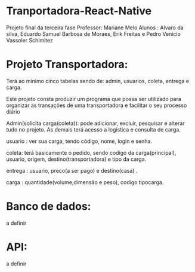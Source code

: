 # Tranportadora-React-Native
Projeto final da terceira fase 
Professor: Mariane Melo 
Alunos :  Alvaro da silva, Eduardo Samuel Barbosa de Moraes, Erik Freitas  e Pedro Venicio Vassoler Schimitez

# Projeto Transportadora:

Terá ao minimo cinco tabelas sendo de: admin, usuarios, coleta, entrega e carga.

Este projeto consta produzir um programa que possa ser utilizado para organizar as transações de uma transportadora e facilitar o seu processo diário

Admin(solicita carga(coleta)): pode adicionar, excluir, pesquisar e alterar tudo no projeto. As demais terá acesso a logistica e consulta de carga.

usuario : ver sua carga, tendo código, nome, login e senha.

coleta: terá basicamente o pedido, sendo codigo da carga(principal), usuario, origem, destino(transportadora) e  tipo da carga.

entrega : usuario, preco(a ser pago) e destino(casa) .

carga : quantidade(volume,dimensão e peso), codigo tipocarga.

# Banco de dados:
a definir

# API:
a definir
